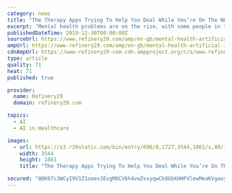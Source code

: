 ```yaml
---
category: news
title: "The Therapy Apps Trying To Help You Deal While You’re On The NHS Waiting List"
excerpt: "Mental health problems are on the rise, with some people in the UK having to wait for up to two years to receive therapeutic treatment. With many being forced to take matters into their own hands, therapy apps could help provide those in need with a cheap ..."
publishedDateTime: 2019-12-30T00:00:00Z
sourceUrl: https://www.refinery29.com/amp/en-gb/mental-health-artificial-intelligence
ampUrl: https://www.refinery29.com/amp/en-gb/mental-health-artificial-intelligence
cdnAmpUrl: https://www-refinery29-com.cdn.ampproject.org/c/s/www.refinery29.com/amp/en-gb/mental-health-artificial-intelligence
type: article
quality: 71
heat: 71
published: true

provider:
  name: Refinery29
  domain: refinery29.com

topics:
  - AI
  - AI in Healthcare

images:
  - url: https://s3.r29static.com/bin/entry/696/0,1727,3544,1861/x,80/1868918/image.jpg
    width: 3544
    height: 1861
    title: "The Therapy Apps Trying To Help You Deal While You’re On The NHS Waiting List"

secured: "Q0K67c3WCyI9V1Z1oaex3EvgMOCV6h4vwZvxyqwCh8GbXHHFVlewMeaKVgaoy1cn30vCUsBS2qo/xr7hT4yYrvAp5wV5vp5JpqA2UtNSEGADCSXPVWw1HfZrIg577xmoa4XgocU7BD8LXkKZ+3Cjo1GXbM8CjngsQc09IKiWKXhb4FqsNq1f0pn3jAgVhlMZolYPH7ugZY4XCjet4jYF6l0/On+r5X9/AZ+hziwCi7/GF6l41jH4rj+H3gLrkPNhV8CJo3/Q3DBeN2mNbUA66w5KgKCt9siFXw7eem6K44A=;N957a1bZ8TdanzdhfWgzEQ=="
---
```


